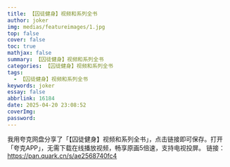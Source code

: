 ```yaml
---
title: 【囚徒健身】视频和系列全书
author: joker
img: medias/featureimages/1.jpg
top: false
cover: false
toc: true
mathjax: false
summary: 【囚徒健身】视频和系列全书
categories: 【囚徒健身】视频和系列全书
tags:
  - 【囚徒健身】视频和系列全书
keywords: joker
essay: false
abbrlink: 16184
date: 2025-04-20 23:08:52
coverImg:
password:
---
```


我用夸克网盘分享了「【囚徒健身】视频和系列全书」，点击链接即可保存。打开「夸克APP」，无需下载在线播放视频，畅享原画5倍速，支持电视投屏。
链接：https://pan.quark.cn/s/ae2568740fc4
